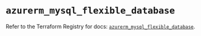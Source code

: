 # `azurerm_mysql_flexible_database`

Refer to the Terraform Registry for docs: [`azurerm_mysql_flexible_database`](https://registry.terraform.io/providers/hashicorp/azurerm/4.23.0/docs/resources/mysql_flexible_database).
